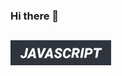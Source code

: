 ### Hi there 👋

## <a href="#readme-badge"><img id="usage" src="https://github.com/teamjuli0/readme-badges/blob/main/themes/clean-dark/technologies/javascript.png?raw=true" style="height: 40px"></a>
              

<!--
**cleadi/cleadi** is a ✨ _special_ ✨ repository because its `README.md` (this file) appears on your GitHub profile.

Here are some ideas to get you started:

- 🔭 I’m currently working on ...
- 🌱 I’m currently learning ...
- 👯 I’m looking to collaborate on ...
- 🤔 I’m looking for help with ...
- 💬 Ask me about ...
- 📫 How to reach me: ...
- 😄 Pronouns: ...
- ⚡ Fun fact: ...
-->
